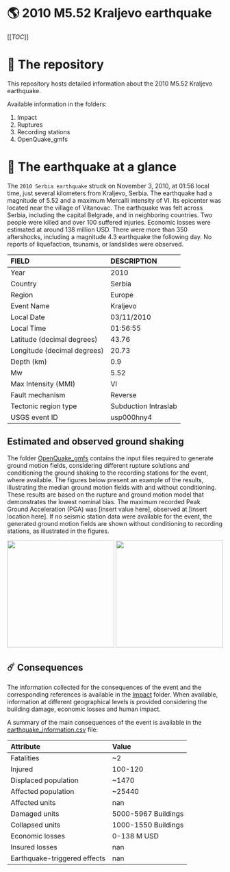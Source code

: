 # 🌎 2010 M5.52 Kraljevo earthquake
[[_TOC_]]

# 📂 The repository

This repository hosts detailed information about the 2010 M5.52 Kraljevo earthquake.

Available information in the folders:

1. Impact
2. Ruptures
3. Recording stations
4. OpenQuake_gmfs


# 🚀 The earthquake at a glance 

The `2010 Serbia earthquake` struck on November 3, 2010, at 01:56 local time, just several kilometers from Kraljevo, Serbia. The earthquake had a magnitude of 5.52 and a maximum Mercalli intensity of VI. Its epicenter was located near the village of Vitanovac. The earthquake was felt across Serbia, including the capital Belgrade, and in neighboring countries. Two people were killed and over 100 suffered injuries. Economic losses were estimated at around 138 million USD. There were more than 350 aftershocks, including a magnitude 4.3 earthquake the following day. No reports of liquefaction, tsunamis, or landslides were observed.

| FIELD | DESCRIPTION |
|:-------|:-------------|
| Year | 2010 |
| Country | Serbia |
| Region | Europe |
| Event Name | Kraljevo |
| Local Date | 03/11/2010 |
| Local Time | 01:56:55 |
| Latitude (decimal degrees) | 43.76 |
| Longitude (decimal degrees) | 20.73 |
| Depth (km) | 0.9 |
| Mw | 5.52 |
| Max Intensity (MMI) | VI |
| Fault mechanism | Reverse |
| Tectonic region type | Subduction Intraslab |
| USGS event ID | usp000hny4 |

## Estimated and observed ground shaking

The folder [OpenQuake_gmfs](./OpenQuake_gmfs/) contains the input files required to generate ground motion fields, considering different rupture solutions and conditioning the ground shaking to the recording stations for the event, where available. The figures below present an example of the results, illustrating the median ground motion fields with and without conditioning. These results are based on the rupture and ground motion model that demonstrates the lowest nominal bias. The maximum recorded Peak Ground Acceleration (PGA) was [insert value here], observed at [insert location here]. If no seismic station data were available for the event, the generated ground motion fields are shown without conditioning to recording stations, as illustrated in the figures.

<img src="./4_OpenQuake_gmfs/median_gmf_stations_none.png" height="250">
<img src="./4_OpenQuake_gmfs/median_gmf_stations_seismic.png" height="250">

## ☄️ Consequences

The information collected for the consequences of the event and the corresponding references is available in the [Impact](./Impact) folder. When available, information at different geographical levels is provided considering the building damage, economic losses and human impact.

A summary of the main consequences of the event is available in the [earthquake_information.csv](./earthquake_information.csv) file:

| Attribute | Value |
|:-------|:-------------|
| Fatalities | ~2 |
| Injured | 100-120 |
| Displaced population | ~1470 |
| Affected population | ~25440 |
| Affected units | nan |
| Damaged units | 5000-5967 Buildings |
| Collapsed units | 1000-1550 Buildings |
| Economic losses | 0-138 M USD |
| Insured losses | nan |
| Earthquake-triggered effects | nan |